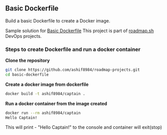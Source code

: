 





## Basic Dockerfile
Build a basic Dockerfile to create a Docker image.

Sample solution for [Basic Dockerfile](https://roadmap.sh/projects/basic-dockerfile)
This project is part of [roadmap.sh](https://roadmap.sh/projects) DevOps projects.

### Steps to create Dockerfile and run a docker container

**Clone the repository**

```sh
git clone https://github.com/ashif8984/roadmap-projects.git
cd basic-dockerfile
```

**Create a docker image from dockerfile**

```sh
docker build -t ashif8984/captain .
```

**Run a docker container from the image created**

```sh
docker run --rm ashif8984/captain
Hello Captain!
```
This will print - "Hello Captain!" to the console and container will exit(stop)

